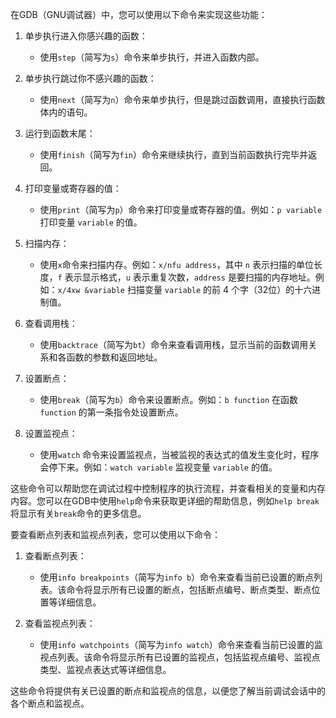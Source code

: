 在GDB（GNU调试器）中，您可以使用以下命令来实现这些功能：

1. 单步执行进入你感兴趣的函数：
   - 使用`step`（简写为`s`）命令来单步执行，并进入函数内部。

2. 单步执行跳过你不感兴趣的函数：
   - 使用`next`（简写为`n`）命令来单步执行，但是跳过函数调用，直接执行函数体内的语句。

3. 运行到函数末尾：
   - 使用`finish`（简写为`fin`）命令来继续执行，直到当前函数执行完毕并返回。

4. 打印变量或寄存器的值：
   - 使用`print`（简写为`p`）命令来打印变量或寄存器的值。例如：`p variable` 打印变量 `variable` 的值。

5. 扫描内存：
   - 使用`x`命令来扫描内存。例如：`x/nfu address`，其中 `n` 表示扫描的单位长度，`f` 表示显示格式，`u` 表示重复次数，`address` 是要扫描的内存地址。例如：`x/4xw &variable` 扫描变量 `variable` 的前 4 个字（32位）的十六进制值。

6. 查看调用栈：
   - 使用`backtrace`（简写为`bt`）命令来查看调用栈，显示当前的函数调用关系和各函数的参数和返回地址。

7. 设置断点：
   - 使用`break`（简写为`b`）命令来设置断点。例如：`b function` 在函数 `function` 的第一条指令处设置断点。

8. 设置监视点：
   - 使用`watch` 命令来设置监视点，当被监视的表达式的值发生变化时，程序会停下来。例如：`watch variable` 监视变量 `variable` 的值。

这些命令可以帮助您在调试过程中控制程序的执行流程，并查看相关的变量和内存内容。您可以在GDB中使用`help`命令来获取更详细的帮助信息，例如`help break`将显示有关`break`命令的更多信息。

要查看断点列表和监视点列表，您可以使用以下命令：

1. 查看断点列表：
   - 使用`info breakpoints`（简写为`info b`）命令来查看当前已设置的断点列表。该命令将显示所有已设置的断点，包括断点编号、断点类型、断点位置等详细信息。

2. 查看监视点列表：
   - 使用`info watchpoints`（简写为`info watch`）命令来查看当前已设置的监视点列表。该命令将显示所有已设置的监视点，包括监视点编号、监视点类型、监视点表达式等详细信息。

这些命令将提供有关已设置的断点和监视点的信息，以便您了解当前调试会话中的各个断点和监视点。


